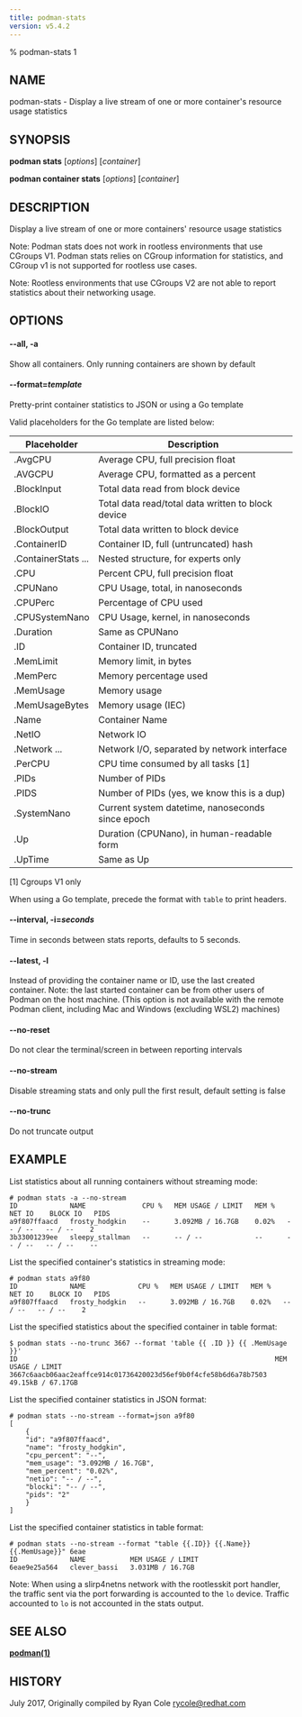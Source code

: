 ```yaml
---
title: podman-stats
version: v5.4.2
---
```


% podman-stats 1

## NAME
podman\-stats - Display a live stream of one or more container's resource usage statistics

## SYNOPSIS
**podman stats** [*options*] [*container*]

**podman container stats** [*options*] [*container*]

## DESCRIPTION
Display a live stream of one or more containers' resource usage statistics

Note:  Podman stats does not work in rootless environments that use CGroups V1.
Podman stats relies on CGroup information for statistics, and CGroup v1 is not
supported for rootless use cases.

Note: Rootless environments that use CGroups V2 are not able to report statistics
about their networking usage.

## OPTIONS

#### **--all**, **-a**

Show all containers.  Only running containers are shown by default

#### **--format**=*template*

Pretty-print container statistics to JSON or using a Go template

Valid placeholders for the Go template are listed below:

| **Placeholder**     | **Description**                                  |
|---------------------|--------------------------------------------------|
| .AvgCPU             | Average CPU, full precision float                |
| .AVGCPU             | Average CPU, formatted as a percent              |
| .BlockInput         | Total data read from block device                |
| .BlockIO            | Total data read/total data written to block device|
| .BlockOutput        | Total data written to block device               |
| .ContainerID        | Container ID, full (untruncated) hash            |
| .ContainerStats ... | Nested structure, for experts only               |
| .CPU                | Percent CPU, full precision float                |
| .CPUNano            | CPU Usage, total, in nanoseconds                 |
| .CPUPerc            | Percentage of CPU used                           |
| .CPUSystemNano      | CPU Usage, kernel, in nanoseconds                |
| .Duration           | Same as CPUNano                                  |
| .ID                 | Container ID, truncated                          |
| .MemLimit           | Memory limit, in bytes                           |
| .MemPerc            | Memory percentage used                           |
| .MemUsage           | Memory usage                                     |
| .MemUsageBytes      | Memory usage (IEC)                               |
| .Name               | Container Name                                   |
| .NetIO              | Network IO                                       |
| .Network ...        | Network I/O, separated by network interface      |
| .PerCPU             | CPU time consumed by all tasks [1]               |
| .PIDs               | Number of PIDs                                   |
| .PIDS               | Number of PIDs (yes, we know this is a dup)      |
| .SystemNano         | Current system datetime, nanoseconds since epoch |
| .Up                 | Duration (CPUNano), in human-readable form       |
| .UpTime             | Same as Up                                       |

[1] Cgroups V1 only

When using a Go template, precede the format with `table` to print headers.

#### **--interval**, **-i**=*seconds*

Time in seconds between stats reports, defaults to 5 seconds.


[//]: # (BEGIN included file options/latest.md)
#### **--latest**, **-l**

Instead of providing the container name or ID, use the last created container.
Note: the last started container can be from other users of Podman on the host machine.
(This option is not available with the remote Podman client, including Mac and Windows
(excluding WSL2) machines)

[//]: # (END   included file options/latest.md)


[//]: # (BEGIN included file options/no-reset.md)
#### **--no-reset**

Do not clear the terminal/screen in between reporting intervals

[//]: # (END   included file options/no-reset.md)


[//]: # (BEGIN included file options/no-stream.md)
#### **--no-stream**

Disable streaming stats and only pull the first result, default setting is false

[//]: # (END   included file options/no-stream.md)

#### **--no-trunc**

Do not truncate output

## EXAMPLE

List statistics about all running containers without streaming mode:
```
# podman stats -a --no-stream
ID             NAME              CPU %   MEM USAGE / LIMIT   MEM %   NET IO    BLOCK IO   PIDS
a9f807ffaacd   frosty_hodgkin    --      3.092MB / 16.7GB    0.02%   -- / --   -- / --    2
3b33001239ee   sleepy_stallman   --      -- / --             --      -- / --   -- / --    --
```

List the specified container's statistics in streaming mode:
```
# podman stats a9f80
ID             NAME             CPU %   MEM USAGE / LIMIT   MEM %   NET IO    BLOCK IO   PIDS
a9f807ffaacd   frosty_hodgkin   --      3.092MB / 16.7GB    0.02%   -- / --   -- / --    2
```

List the specified statistics about the specified container in table format:
```
$ podman stats --no-trunc 3667 --format 'table {{ .ID }} {{ .MemUsage }}'
ID                                                                MEM USAGE / LIMIT
3667c6aacb06aac2eaffce914c01736420023d56ef9b0f4cfe58b6d6a78b7503  49.15kB / 67.17GB
```

List the specified container statistics in JSON format:
```
# podman stats --no-stream --format=json a9f80
[
    {
	"id": "a9f807ffaacd",
	"name": "frosty_hodgkin",
	"cpu_percent": "--",
	"mem_usage": "3.092MB / 16.7GB",
	"mem_percent": "0.02%",
	"netio": "-- / --",
	"blocki": "-- / --",
	"pids": "2"
    }
]
```

List the specified container statistics in table format:
```
# podman stats --no-stream --format "table {{.ID}} {{.Name}} {{.MemUsage}}" 6eae
ID             NAME           MEM USAGE / LIMIT
6eae9e25a564   clever_bassi   3.031MB / 16.7GB
```

Note: When using a slirp4netns network with the rootlesskit port
handler, the traffic sent via the port forwarding is accounted to
the `lo` device.  Traffic accounted to `lo` is not accounted in the
stats output.


## SEE ALSO
**[podman(1)](podman.1.md)**

## HISTORY
July 2017, Originally compiled by Ryan Cole <rycole@redhat.com>
